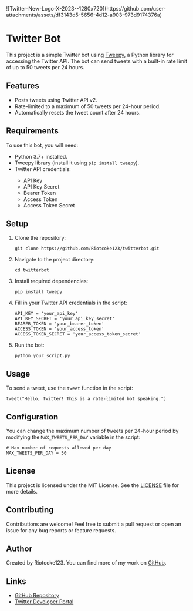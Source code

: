 <!DOCTYPE html>
<html lang="en">
<head>
  <meta charset="UTF-8">
  <meta name="viewport" content="width=device-width, initial-scale=1.0">
</head>
<body>
![Twitter-New-Logo-X-2023--1280x720](https://github.com/user-attachments/assets/df3143d5-5656-4d12-a903-973d9174376a)

<h1>Twitter Bot</h1>

<p>
  This project is a simple Twitter bot using <a href="https://www.tweepy.org/">Tweepy</a>, a Python library for accessing the Twitter API.
  The bot can send tweets with a built-in rate limit of up to 50 tweets per 24 hours.
</p>

<h2>Features</h2>
<ul>
  <li>Posts tweets using Twitter API v2.</li>
  <li>Rate-limited to a maximum of 50 tweets per 24-hour period.</li>
  <li>Automatically resets the tweet count after 24 hours.</li>
</ul>

<h2>Requirements</h2>
<p>To use this bot, you will need:</p>
<ul>
  <li>Python 3.7+ installed.</li>
  <li>Tweepy library (install it using <code>pip install tweepy</code>).</li>
  <li>Twitter API credentials:</li>
  <ul>
    <li>API Key</li>
    <li>API Key Secret</li>
    <li>Bearer Token</li>
    <li>Access Token</li>
    <li>Access Token Secret</li>
  </ul>
</ul>

<h2>Setup</h2>
<ol>
  <li>Clone the repository:</li>
  <pre><code>git clone https://github.com/Riotcoke123/twitterbot.git</code></pre>

  <li>Navigate to the project directory:</li>
  <pre><code>cd twitterbot</code></pre>

  <li>Install required dependencies:</li>
  <pre><code>pip install tweepy</code></pre>

  <li>Fill in your Twitter API credentials in the script:</li>
  <pre><code>API_KEY = 'your_api_key'
API_KEY_SECRET = 'your_api_key_secret'
BEARER_TOKEN = 'your_bearer_token'
ACCESS_TOKEN = 'your_access_token'
ACCESS_TOKEN_SECRET = 'your_access_token_secret'</code></pre>

  <li>Run the bot:</li>
  <pre><code>python your_script.py</code></pre>
</ol>

<h2>Usage</h2>
<p>To send a tweet, use the <code>tweet</code> function in the script:</p>
<pre><code>tweet("Hello, Twitter! This is a rate-limited bot speaking.")</code></pre>

<h2>Configuration</h2>
<p>You can change the maximum number of tweets per 24-hour period by modifying the <code>MAX_TWEETS_PER_DAY</code> variable in the script:</p>
<pre><code># Max number of requests allowed per day
MAX_TWEETS_PER_DAY = 50</code></pre>

<h2>License</h2>
<p>This project is licensed under the MIT License. See the <a href="LICENSE">LICENSE</a> file for more details.</p>

<h2>Contributing</h2>
<p>Contributions are welcome! Feel free to submit a pull request or open an issue for any bug reports or feature requests.</p>

<h2>Author</h2>
<p>Created by Riotcoke123. You can find more of my work on <a href="https://github.com/Riotcoke123">GitHub</a>.</p>

<h2>Links</h2>
<ul>
  <li><a href="https://github.com/Riotcoke123/twitterbot">GitHub Repository</a></li>
  <li><a href="https://developer.twitter.com/">Twitter Developer Portal</a></li>
</ul>

</body>
</html>
